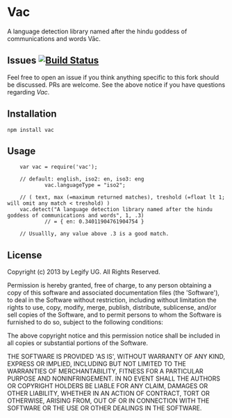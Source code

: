 Vac
===

A language detection library named after the hindu goddess of communications and words Vāc.

Issues [![Build Status](https://travis-ci.org/Legify/vac.png)](https://travis-ci.org/Legify/vac)
------------

Feel free to open an issue if you think anything specific to this fork should be discussed. PRs are welcome. See the above notice if you have questions regarding *Vac*.

Installation
------------

  `npm install vac`

Usage
------------

        var vac = require('vac');

        // default: english, iso2: en, iso3: eng
                vac.languageType = "iso2";

        // ( text, max (=maximum returned matches), treshold (=float lt 1; will omit any match < treshold) )
        vac.detect("A language detection library named after the hindu goddess of communications and words", 1, .3)
                // = { en: 0.34011904761904754 }

        // Usuallly, any value above .3 is a good match.

License
------------

Copyright (c) 2013 by Legify UG. All Rights Reserved.

Permission is hereby granted, free of charge, to any person obtaining a copy of
this software and associated documentation files (the 'Software'), to deal in
the Software without restriction, including without limitation the rights to use,
copy, modify, merge, publish, distribute, sublicense, and/or sell copies of the
Software, and to permit persons to whom the Software is furnished to do so,
subject to the following conditions:

The above copyright notice and this permission notice shall be included in all
copies or substantial portions of the Software.

THE SOFTWARE IS PROVIDED 'AS IS', WITHOUT WARRANTY OF ANY KIND, EXPRESS OR
IMPLIED, INCLUDING BUT NOT LIMITED TO THE WARRANTIES OF MERCHANTABILITY, FITNESS
FOR A PARTICULAR PURPOSE AND NONINFRINGEMENT. IN NO EVENT SHALL THE AUTHORS OR
COPYRIGHT HOLDERS BE LIABLE FOR ANY CLAIM, DAMAGES OR OTHER LIABILITY, WHETHER
IN AN ACTION OF CONTRACT, TORT OR OTHERWISE, ARISING FROM, OUT OF OR IN
CONNECTION WITH THE SOFTWARE OR THE USE OR OTHER DEALINGS IN THE SOFTWARE.